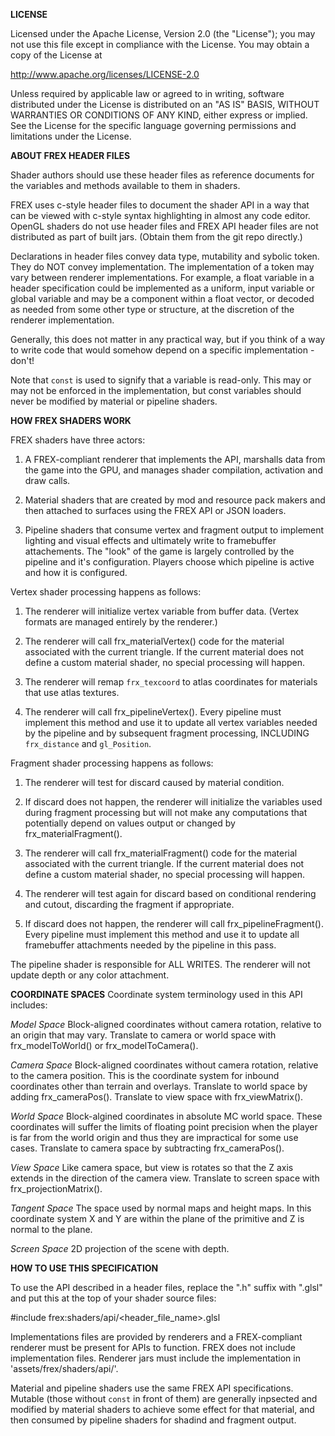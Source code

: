 **LICENSE**

Licensed under the Apache License, Version 2.0 (the "License"); you may not
use this file except in compliance with the License.  You may obtain a copy
of the License at

  http://www.apache.org/licenses/LICENSE-2.0

Unless required by applicable law or agreed to in writing, software
distributed under the License is distributed on an "AS IS" BASIS, WITHOUT
WARRANTIES OR CONDITIONS OF ANY KIND, either express or implied.  See the
License for the specific language governing permissions and limitations under
the License.


**ABOUT FREX HEADER FILES**

Shader authors should use these header files as reference documents for the
variables and methods available to them in shaders.

FREX uses c-style header files to document the shader API in a way that can be
viewed with c-style syntax highlighting in almost any code editor.
OpenGL shaders do not use header files and FREX API header files are not 
distributed as part of built jars. (Obtain them from the git repo directly.)

Declarations in header files convey data type, mutability and sybolic token.
They do NOT convey implementation.  The implementation of a token may vary
between renderer implementations.  For example, a float variable in a header
specification could be implemented as a uniform, input variable or global variable
and may be a component within a float vector, or decoded as needed from some
other type or structure, at the discretion of the renderer implementation.

Generally, this does not matter in any practical way, but if you think of a
way to write code that would somehow depend on a specific implementation - don't!

Note that `const` is used to signify that a variable is read-only.  This may or
may not be enforced in the implementation, but const variables should never be
modified by material or pipeline shaders.


**HOW FREX SHADERS WORK**

FREX shaders have three actors:
1) A FREX-compliant renderer that implements the API, marshalls data from 
the game into the GPU, and manages shader compilation, activation and draw
calls.

2) Material shaders that are created by mod and resource pack makers and 
then attached to surfaces using the FREX API or JSON loaders. 

3) Pipeline shaders that consume vertex and fragment output to implement
lighting and visual effects and ultimately write to framebuffer attachements.
The "look" of the game is largely controlled by the pipeline and it's 
configuration.  Players choose which pipeline is active and how it is 
configured.


Vertex shader processing happens as follows:

  1) The renderer will initialize vertex variable from buffer
  data. (Vertex formats are managed entirely by the renderer.)
  
  2) The renderer will call frx_materialVertex() code for the
  material associated with the current triangle.  If the current
  material does not define a custom material shader,
  no special processing will happen.
  
  3) The renderer will remap `frx_texcoord` to atlas coordinates for
  materials that use atlas textures.
  
  4) The renderer will call frx_pipelineVertex().
  Every pipeline must implement this method and use it to update 
  all vertex variables needed by the pipeline and by subsequent fragment
  processing, INCLUDING `frx_distance` and `gl_Position`.
 
Fragment shader processing happens as follows:
 
  1) The renderer will test for discard caused by material condition.

  2) If discard does not happen, the renderer will initialize
  the variables used during fragment processing but will not
  make any computations that potentially depend on values output
  or changed by frx_materialFragment().

  3) The renderer will call frx_materialFragment() code for the
  material associated with the current triangle.  If the current
  material does not define a custom material shader,
  no special processing will happen.

  4) The renderer will test again for discard based on conditional rendering
  and cutout, discarding the fragment if appropriate.

  5) If discard does not happen, the renderer will call frx_pipelineFragment().
  Every pipeline must implement this method and use it to update
  all framebuffer attachments needed by the pipeline in this pass.

  The pipeline shader is responsible for ALL WRITES.
  The renderer will not update depth or any color attachment.
  
**COORDINATE SPACES**
Coordinate system terminology used in this API includes:

*Model Space*
Block-aligned coordinates without camera rotation, relative
to an origin that may vary. Translate to camera or world space
with frx_modelToWorld() or frx_modelToCamera().

*Camera Space*
Block-aligned coordinates without camera rotation, relative
to the camera position. This is the coordinate system for
inbound coordinates other than terrain and overlays.
Translate to world space by adding frx_cameraPos().
Translate to view space with frx_viewMatrix().

*World Space*
Block-algined coordinates in absolute MC world space.
These coordinates will suffer the limits of floating point
precision when the player is far from the world origin and
thus they are impractical for some use cases.
Translate to camera space by subtracting frx_cameraPos().

*View Space*
Like camera space, but view is rotates so that the Z axis extends
in the direction of the camera view.
Translate to screen space with frx_projectionMatrix().

*Tangent Space*
The space used by normal maps and height maps.  In this coordinate
system X and Y are within the plane of the primitive and Z is normal
to the plane.

*Screen Space*
2D projection of the scene with depth.


**HOW TO USE THIS SPECIFICATION**

To use the API described in a header files, replace the ".h" suffix with ".glsl"
and put this at the top of your shader source files:

  #include frex:shaders/api/<header_file_name>.glsl
 
Implementations files are provided by renderers and a FREX-compliant renderer
must be present for APIs to function. FREX does not include implementation files.
Renderer jars must include the implementation in 'assets/frex/shaders/api/'.
  
Material and pipeline shaders use the same FREX API specifications. 
Mutable (those without `const` in front of them) are generally inpsected and 
modified by material shaders to achieve some effect for that material, and then 
consumed by pipeline shaders for shadind and fragment output.
